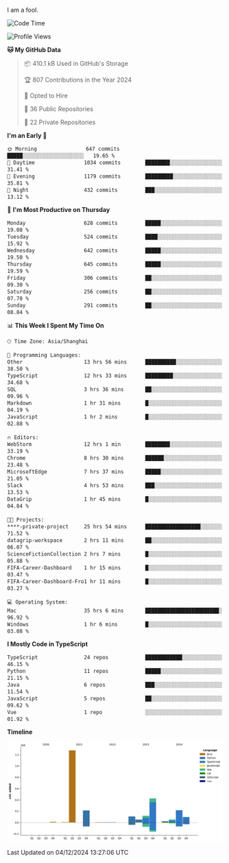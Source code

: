 I am a fool.

<!--START_SECTION:waka-->
![Code Time](http://img.shields.io/badge/Code%20Time-2%2C196%20hrs%2057%20mins-blue)

![Profile Views](http://img.shields.io/badge/Profile%20Views-0-blue)

**🐱 My GitHub Data** 

> 📦 410.1 kB Used in GitHub's Storage 
 > 
> 🏆 807 Contributions in the Year 2024
 > 
> 💼 Opted to Hire
 > 
> 📜 36 Public Repositories 
 > 
> 🔑 22 Private Repositories 
 > 
**I'm an Early 🐤** 

```text
🌞 Morning                647 commits         █████░░░░░░░░░░░░░░░░░░░░   19.65 % 
🌆 Daytime                1034 commits        ████████░░░░░░░░░░░░░░░░░   31.41 % 
🌃 Evening                1179 commits        █████████░░░░░░░░░░░░░░░░   35.81 % 
🌙 Night                  432 commits         ███░░░░░░░░░░░░░░░░░░░░░░   13.12 % 
```
📅 **I'm Most Productive on Thursday** 

```text
Monday                   628 commits         █████░░░░░░░░░░░░░░░░░░░░   19.08 % 
Tuesday                  524 commits         ████░░░░░░░░░░░░░░░░░░░░░   15.92 % 
Wednesday                642 commits         █████░░░░░░░░░░░░░░░░░░░░   19.50 % 
Thursday                 645 commits         █████░░░░░░░░░░░░░░░░░░░░   19.59 % 
Friday                   306 commits         ██░░░░░░░░░░░░░░░░░░░░░░░   09.30 % 
Saturday                 256 commits         ██░░░░░░░░░░░░░░░░░░░░░░░   07.78 % 
Sunday                   291 commits         ██░░░░░░░░░░░░░░░░░░░░░░░   08.84 % 
```


📊 **This Week I Spent My Time On** 

```text
🕑︎ Time Zone: Asia/Shanghai

💬 Programming Languages: 
Other                    13 hrs 56 mins      ██████████░░░░░░░░░░░░░░░   38.50 % 
TypeScript               12 hrs 33 mins      █████████░░░░░░░░░░░░░░░░   34.68 % 
SQL                      3 hrs 36 mins       ██░░░░░░░░░░░░░░░░░░░░░░░   09.96 % 
Markdown                 1 hr 31 mins        █░░░░░░░░░░░░░░░░░░░░░░░░   04.19 % 
JavaScript               1 hr 2 mins         █░░░░░░░░░░░░░░░░░░░░░░░░   02.88 % 

🔥 Editors: 
WebStorm                 12 hrs 1 min        ████████░░░░░░░░░░░░░░░░░   33.19 % 
Chrome                   8 hrs 30 mins       ██████░░░░░░░░░░░░░░░░░░░   23.48 % 
MicrosoftEdge            7 hrs 37 mins       █████░░░░░░░░░░░░░░░░░░░░   21.05 % 
Slack                    4 hrs 53 mins       ███░░░░░░░░░░░░░░░░░░░░░░   13.53 % 
DataGrip                 1 hr 45 mins        █░░░░░░░░░░░░░░░░░░░░░░░░   04.84 % 

🐱‍💻 Projects: 
****-private-project     25 hrs 54 mins      ██████████████████░░░░░░░   71.52 % 
datagrip-workspace       2 hrs 11 mins       ██░░░░░░░░░░░░░░░░░░░░░░░   06.07 % 
ScienceFictionCollection 2 hrs 7 mins        █░░░░░░░░░░░░░░░░░░░░░░░░   05.88 % 
FIFA-Career-Dashboard    1 hr 15 mins        █░░░░░░░░░░░░░░░░░░░░░░░░   03.47 % 
FIFA-Career-Dashboard-Fro1 hr 11 mins        █░░░░░░░░░░░░░░░░░░░░░░░░   03.27 % 

💻 Operating System: 
Mac                      35 hrs 6 mins       ████████████████████████░   96.92 % 
Windows                  1 hr 6 mins         █░░░░░░░░░░░░░░░░░░░░░░░░   03.08 % 
```

**I Mostly Code in TypeScript** 

```text
TypeScript               24 repos            ████████████░░░░░░░░░░░░░   46.15 % 
Python                   11 repos            █████░░░░░░░░░░░░░░░░░░░░   21.15 % 
Java                     6 repos             ███░░░░░░░░░░░░░░░░░░░░░░   11.54 % 
JavaScript               5 repos             ██░░░░░░░░░░░░░░░░░░░░░░░   09.62 % 
Vue                      1 repo              ░░░░░░░░░░░░░░░░░░░░░░░░░   01.92 % 
```



**Timeline**

![Lines of Code chart](https://raw.githubusercontent.com/VeejaLiu/VeejaLiu/master/assets/bar_graph.png)


 Last Updated on 04/12/2024 13:27:06 UTC
<!--END_SECTION:waka-->
